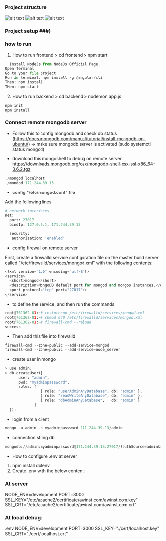 
### Project structure ###

![alt text](https://bezkoder.com/wp-content/uploads/2020/02/node-js-mongodb-jwt-authentication-architecture.png)
![alt text](https://bezkoder.com/wp-content/uploads/2020/02/node-js-mongodb-jwt-authentication-flow.png)
![alt text](https://bezkoder.com/wp-content/uploads/2020/07/angular-10-jwt-authentication-overview.png)

### Project setup ###)


### how to run ###

1. How to run frontend > cd frontend > npm start
```python
  Install NodeJs from NodeJs Official Page.
Open Terminal
Go to your file project
Run in terminal: npm install -g @angular/cli
Then: npm install
THen: npm start
```
2. How to run backend > cd backend > nodemon app.js
```python
npm init
npm install
```
### Connect remote mongodb server ###

* Follow this to config mongodb and check db status (https://docs.mongodb.com/manual/tutorial/install-mongodb-on-ubuntu/)
-> make sure mongodb server is activated (sudo systemctl status mongod)

* download this mongoshell to debug on remote server
https://downloads.mongodb.org/osx/mongodb-shell-osx-ssl-x86_64-3.6.2.tgz
```python 
./mongod localhost
./mondod 171.244.39.13
```


* config "/etc/mongod.conf" file

Add the following lines
```python
# network interfaces
net:
  port: 27017
  bindIp: 127.0.0.1, 171.244.39.13
  
  security:
   authorization: 'enabled'
```
* config firewall on remote server

First, create a firewalld service configuration file on the master build server called "/etc/firewalld/services/mongod.xml" with the following contents:
```python 
<?xml version="1.0" encoding="utf-8"?>
<service>
  <short>mongod</short>
  <description>MongoDB default port for mongod and mongos instances.</description>
  <port protocol="tcp" port="27017"/>
</service>
```
* to define the service, and then run the commands
```python
root@761362-01:~# restorecon /etc/firewalld/services/mongod.xml
root@761362-01:~# chmod 640 /etc/firewalld/services/mongod.xml
root@761362-01:~# firewall-cmd --reload
success
```
* Then add this file into firewalld
```python
firewall-cmd --zone=public --add-service=mongod
firewall-cmd --zone=public --add-service=node_server
```

* create user in mongo
```python 
> use admin;
> db.createUser({
      user: "admin",
      pwd: "myadminpassword",
      roles: [
                { role: "userAdminAnyDatabase", db: "admin" },
                { role: "readWriteAnyDatabase", db: "admin" },
                { role: "dbAdminAnyDatabase",   db: "admin" }
             ]
  });
```
* login from a client
```python
mongo -u admin -p myadminpassword 171.244.39.13/admin
```
* connection string db
```python 
mongodb://admin:myadminpassword@171.244.39.13:27017/?authSource=admin&readPreference=primary&appname=MongoDB%20Compass&ssl=false
```

* How to configure .env at server
1. npm install dotenv
2. Create .env with the below content:
### At server
  NODE_ENV=development
  PORT=3000
  SSL_KEY="/etc/apache2/certificate/awinst.com/awinst.com.key"
  SSL_CRT="/etc/apache2/certificate/awinst.com/awinst.com.crt"

### At local debug:
.env
  NODE_ENV=development
  PORT=3000
  SSL_KEY="./cert/localhost.key"
  SSL_CRT="./cert/localhost.crt"
